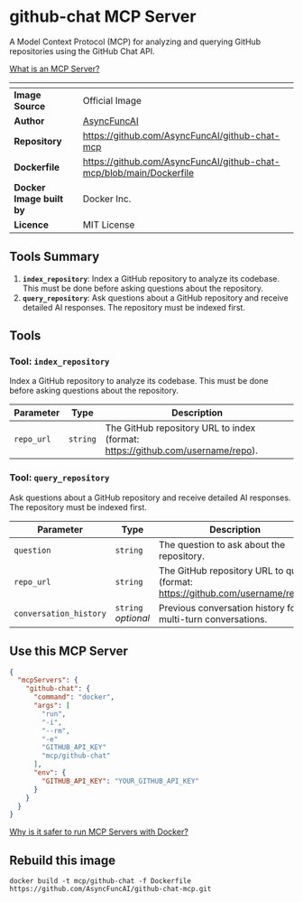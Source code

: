 # github-chat MCP Server

A Model Context Protocol (MCP) for analyzing and querying GitHub repositories using the GitHub Chat API.

[What is an MCP Server?](https://www.anthropic.com/news/model-context-protocol)

| <!-- --> | <!-- --> |
|-----------|---------|
| **Image Source** | Official Image |
| **Author** | [AsyncFuncAI](https://github.com/AsyncFuncAI) |
| **Repository** | https://github.com/AsyncFuncAI/github-chat-mcp |
| **Dockerfile** | https://github.com/AsyncFuncAI/github-chat-mcp/blob/main/Dockerfile |
| **Docker Image built by** | Docker Inc. |
| **Licence** | MIT License |

## Tools Summary

 1. **`index_repository`**: Index a GitHub repository to analyze its codebase. This must be done before asking questions about the repository.
 1. **`query_repository`**: Ask questions about a GitHub repository and receive detailed AI responses. The repository must be indexed first.

## Tools

### Tool: **`index_repository`**

Index a GitHub repository to analyze its codebase. This must be done before asking questions about the repository.

| Parameter | Type | Description |
| - | - | - |
| `repo_url` | `string` | The GitHub repository URL to index (format: https://github.com/username/repo). |

### Tool: **`query_repository`**

Ask questions about a GitHub repository and receive detailed AI responses. The repository must be indexed first.

| Parameter | Type | Description |
| - | - | - |
| `question` | `string` | The question to ask about the repository. |
| `repo_url` | `string` | The GitHub repository URL to query (format: https://github.com/username/repo). |
| `conversation_history` | `string` *optional* | Previous conversation history for multi-turn conversations. |

## Use this MCP Server

```json
{
  "mcpServers": {
    "github-chat": {
      "command": "docker",
      "args": [
        "run",
        "-i",
        "--rm",
        "-e"
        "GITHUB_API_KEY"
        "mcp/github-chat"
      ],
      "env": {
        "GITHUB_API_KEY": "YOUR_GITHUB_API_KEY"
      }
    }
  }
}
```

[Why is it safer to run MCP Servers with Docker?](https://www.docker.com/blog/the-model-context-protocol-simplifying-building-ai-apps-with-anthropic-claude-desktop-and-docker/)

## Rebuild this image

```console
docker build -t mcp/github-chat -f Dockerfile https://github.com/AsyncFuncAI/github-chat-mcp.git
```

